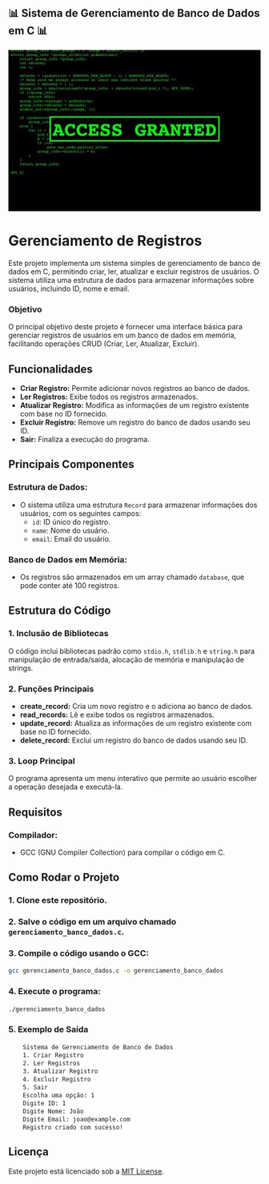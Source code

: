 ## 📊 Sistema de Gerenciamento de Banco de Dados em C 📊 
![Banner](imgs/download.jpeg)

# Gerenciamento de Registros
Este projeto implementa um sistema simples de gerenciamento de banco de dados em C, permitindo criar, ler, atualizar e excluir registros de usuários. O sistema utiliza uma estrutura de dados para armazenar informações sobre usuários, incluindo ID, nome e email.

### Objetivo
O principal objetivo deste projeto é fornecer uma interface básica para gerenciar registros de usuários em um banco de dados em memória, facilitando operações CRUD (Criar, Ler, Atualizar, Excluir).

## Funcionalidades
- **Criar Registro:** Permite adicionar novos registros ao banco de dados.
- **Ler Registros:** Exibe todos os registros armazenados.
- **Atualizar Registro:** Modifica as informações de um registro existente com base no ID fornecido.
- **Excluir Registro:** Remove um registro do banco de dados usando seu ID.
- **Sair:** Finaliza a execução do programa.

## Principais Componentes
### Estrutura de Dados:
- O sistema utiliza uma estrutura `Record` para armazenar informações dos usuários, com os seguintes campos:
    - `id`: ID único do registro.
    - `name`: Nome do usuário.
    - `email`: Email do usuário.

### Banco de Dados em Memória:
- Os registros são armazenados em um array chamado `database`, que pode conter até 100 registros.

## Estrutura do Código
### 1. Inclusão de Bibliotecas
O código inclui bibliotecas padrão como `stdio.h`, `stdlib.h` e `string.h` para manipulação de entrada/saída, alocação de memória e manipulação de strings.

### 2. Funções Principais
- **create_record:** Cria um novo registro e o adiciona ao banco de dados.
- **read_records:** Lê e exibe todos os registros armazenados.
- **update_record:** Atualiza as informações de um registro existente com base no ID fornecido.
- **delete_record:** Exclui um registro do banco de dados usando seu ID.

### 3. Loop Principal
O programa apresenta um menu interativo que permite ao usuário escolher a operação desejada e executá-la.

## Requisitos
### Compilador:
- GCC (GNU Compiler Collection) para compilar o código em C.

## Como Rodar o Projeto
### 1. Clone este repositório.

### 2. Salve o código em um arquivo chamado `gerenciamento_banco_dados.c`.

### 3. Compile o código usando o GCC:
```bash
gcc gerenciamento_banco_dados.c -o gerenciamento_banco_dados
```

### 4. Execute o programa:
```bash
./gerenciamento_banco_dados
```

### 5. Exemplo de Saída
```plaintext
    Sistema de Gerenciamento de Banco de Dados
    1. Criar Registro
    2. Ler Registros
    3. Atualizar Registro
    4. Excluir Registro
    5. Sair
    Escolha uma opção: 1
    Digite ID: 1
    Digite Nome: João
    Digite Email: joao@example.com
    Registro criado com sucesso!
```
## Licença
Este projeto está licenciado sob a [MIT License](LICENSE).